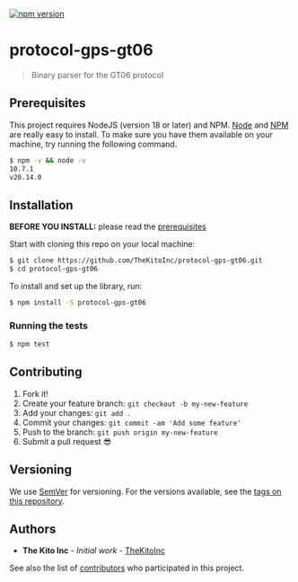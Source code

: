 [![npm version](https://badge.fury.io/js/protocol-gps-gt06.svg)](https://badge.fury.io/js/protocol-gps-gt06)
# protocol-gps-gt06

> Binary parser for the GT06 protocol

## Prerequisites

This project requires NodeJS (version 18 or later) and NPM.
[Node](http://nodejs.org/) and [NPM](https://npmjs.org/) are really easy to install.
To make sure you have them available on your machine,
try running the following command.

```sh
$ npm -v && node -v
10.7.1
v20.14.0
```

## Installation

**BEFORE YOU INSTALL:** please read the [prerequisites](#prerequisites)

Start with cloning this repo on your local machine:

```sh
$ git clone https://github.com/TheKitoInc/protocol-gps-gt06.git
$ cd protocol-gps-gt06
```

To install and set up the library, run:

```sh
$ npm install -S protocol-gps-gt06
```

### Running the tests

```sh
$ npm test
```

## Contributing

1.  Fork it!
2.  Create your feature branch: `git checkout -b my-new-feature`
3.  Add your changes: `git add .`
4.  Commit your changes: `git commit -am 'Add some feature'`
5.  Push to the branch: `git push origin my-new-feature`
6.  Submit a pull request :sunglasses:

## Versioning

We use [SemVer](http://semver.org/) for versioning. For the versions available, see the [tags on this repository](https://github.com/your/project/tags).

## Authors

* **The Kito Inc** - *Initial work* - [TheKitoInc](https://github.com/TheKitoInc)

See also the list of [contributors](https://github.com/TheKitoInc/protocol-gps-gt06/contributors) who participated in this project.

